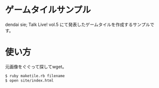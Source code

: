 # ゲームタイルサンプル

dendai sie; Talk Live! vol.5 にて発表したゲームタイルを作成するサンプルです。

# 使い方

元画像をぐぐって探してwget。

```sh
$ ruby maketile.rb filename
$ open site/index.html
```

